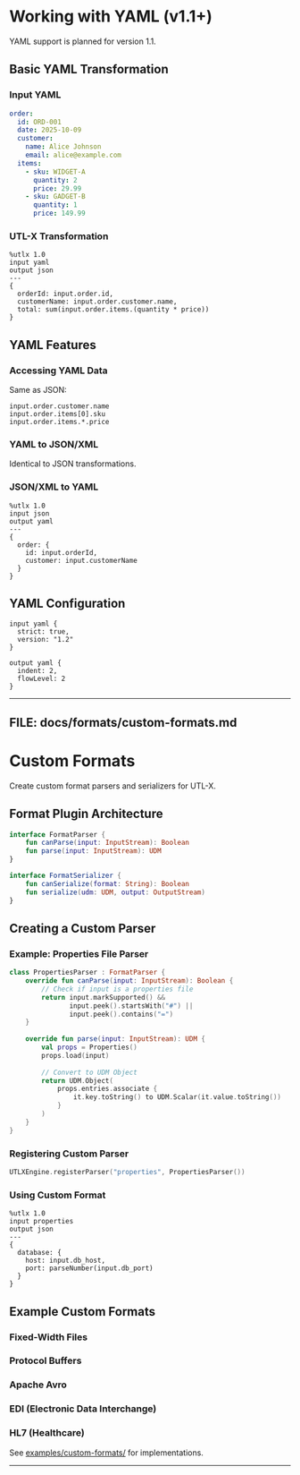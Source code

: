 # Working with YAML (v1.1+)

YAML support is planned for version 1.1.

## Basic YAML Transformation

### Input YAML

```yaml
order:
  id: ORD-001
  date: 2025-10-09
  customer:
    name: Alice Johnson
    email: alice@example.com
  items:
    - sku: WIDGET-A
      quantity: 2
      price: 29.99
    - sku: GADGET-B
      quantity: 1
      price: 149.99
```

### UTL-X Transformation

```utlx
%utlx 1.0
input yaml
output json
---
{
  orderId: input.order.id,
  customerName: input.order.customer.name,
  total: sum(input.order.items.(quantity * price))
}
```

## YAML Features

### Accessing YAML Data

Same as JSON:

```utlx
input.order.customer.name
input.order.items[0].sku
input.order.items.*.price
```

### YAML to JSON/XML

Identical to JSON transformations.

### JSON/XML to YAML

```utlx
%utlx 1.0
input json
output yaml
---
{
  order: {
    id: input.orderId,
    customer: input.customerName
  }
}
```

## YAML Configuration

```utlx
input yaml {
  strict: true,
  version: "1.2"
}

output yaml {
  indent: 2,
  flowLevel: 2
}
```

---

## FILE: docs/formats/custom-formats.md

# Custom Formats

Create custom format parsers and serializers for UTL-X.

## Format Plugin Architecture

```kotlin
interface FormatParser {
    fun canParse(input: InputStream): Boolean
    fun parse(input: InputStream): UDM
}

interface FormatSerializer {
    fun canSerialize(format: String): Boolean
    fun serialize(udm: UDM, output: OutputStream)
}
```

## Creating a Custom Parser

### Example: Properties File Parser

```kotlin
class PropertiesParser : FormatParser {
    override fun canParse(input: InputStream): Boolean {
        // Check if input is a properties file
        return input.markSupported() && 
               input.peek().startsWith("#") || 
               input.peek().contains("=")
    }
    
    override fun parse(input: InputStream): UDM {
        val props = Properties()
        props.load(input)
        
        // Convert to UDM Object
        return UDM.Object(
            props.entries.associate { 
                it.key.toString() to UDM.Scalar(it.value.toString())
            }
        )
    }
}
```

### Registering Custom Parser

```kotlin
UTLXEngine.registerParser("properties", PropertiesParser())
```

### Using Custom Format

```utlx
%utlx 1.0
input properties
output json
---
{
  database: {
    host: input.db_host,
    port: parseNumber(input.db_port)
  }
}
```

## Example Custom Formats

### Fixed-Width Files
### Protocol Buffers
### Apache Avro
### EDI (Electronic Data Interchange)
### HL7 (Healthcare)

See [examples/custom-formats/](../../examples/custom-formats/) for implementations.

---
